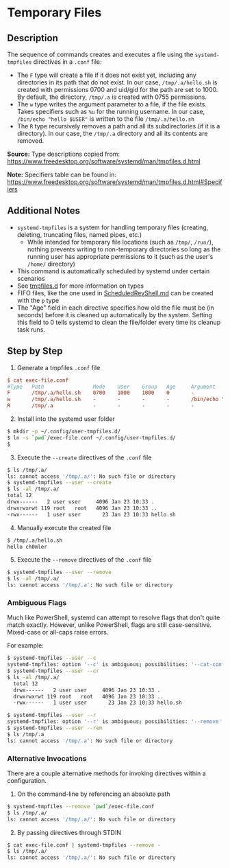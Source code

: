 # Temporary Files

## Description

The sequence of commands creates and executes a file using the `systemd-tmpfiles` directives in a `.conf` file:

* The `F` type will create a file if it does not exist yet, including any directories in its path that do not exist.
  In our case, `/tmp/.a/hello.sh` is created with permissions 0700 and uid/gid for the path are set to 1000.
  By default, the directory, `/tmp/.a` is created with 0755 permissions.
* The `w` type writes the argument parameter to a file, if the file exists. Takes specifiers such as `%u` for the running username.
  In our case, `/bin/echo "hello $USER"` is written to the file `/tmp/.a/hello.sh`
* The `R` type recursively removes a path and all its subdirectories (if it is a directory).
  In our case, the `/tmp/.a` directory and all its contents are removed.

**Source:** Type descriptions copied from: <https://www.freedesktop.org/software/systemd/man/tmpfiles.d.html>

**Note:** Specifiers table can be found in: <https://www.freedesktop.org/software/systemd/man/tmpfiles.d.html#Specifiers>

## Additional Notes

* `systemd-tmpfiles` is a system for handling temporary files (creating, deleting, truncating files, named pipes, etc.)
  * While intended for temporary file locations (such as `/tmp/`, `/run/`), nothing prevents writing to non-temporary directories
    so long as the running user has appropriate permissions to it (such as the user's `/home/` directory)
* This command is automatically scheduled by systemd under certain scenarios
* See [tmpfiles.d](https://www.freedesktop.org/software/systemd/man/tmpfiles.d.html) for more information on types
* FIFO files, like the one used in [ScheduledRevShell.md](../ScheduledReverseShell/ScheduledRevShell.md) can be created with the `p` type
* The "Age" field in each directive specifies how old the file must be (in seconds) before it is cleaned up automatically by the system.
  Setting this field to 0 tells systemd to clean the file/folder every time its cleanup task runs.

## Step by Step

1. Generate a tmpfiles `.conf` file

```ini
$ cat exec-file.conf
#Type   Path                Mode    User    Group   Age     Argument
F       /tmp/.a/hello.sh    0700    1000    1000    0       -
w       /tmp/.a/hello.sh    -       -       -       -       /bin/echo "hello %u"
R       /tmp/.a             -       -       -       -       -
```

2. Install into the systemd user folder

```sh
$ mkdir -p ~/.config/user-tmpfiles.d/
$ ln -s `pwd`/exec-file.conf ~/.config/user-tmpfiles.d/
$
```

3. Execute the `--create` directives of the `.conf` file

```sh
$ ls /tmp/.a/
ls: cannot access '/tmp/.a/': No such file or directory
$ systemd-tmpfiles --user --create
$ ls -al /tmp/.a/
total 12
drwx------   2 user user     4096 Jan 23 10:33 .
drwxrwxrwt 119 root   root   4096 Jan 23 10:33 ..
-rwx------   1 user user       23 Jan 23 10:33 hello.sh
```

4. Manually execute the created file

```sh
$ /tmp/.a/hello.sh
hello ch0mler
```

5. Execute the `--remove` directives of the `.conf` file

```sh
$ systemd-tmpfiles --user --remove
$ ls -al /tmp/.a/
ls: cannot access '/tmp/.a': No such file or directory
```

### Ambiguous Flags

Much like PowerShell, systemd can attempt to resolve flags that don't quite match exactly.
However, unlike PowerShell, flags are still case-sensitive. Mixed-case or all-caps raise errors.

For example:

  ```sh
  $ systemd-tmpfiles --user --c
  systemd-tmpfiles: option '--c' is ambiguous; possibilities: '--cat-config' '--create' '--clean'
  $ systemd-tmpfiles --user --cr
  $ ls -al /tmp/.a/
    total 12
    drwx------   2 user user     4096 Jan 23 10:33 .
    drwxrwxrwt 119 root   root   4096 Jan 23 10:33 ..
    -rwx------   1 user user       23 Jan 23 10:33 hello.sh
  ```

  ```sh
  $ systemd-tmpfiles --user --r
  systemd-tmpfiles: option '--r' is ambiguous; possibilities: '--remove' '--root' '--replace'
  $ systemd-tmpfiles --user --rem
  $ ls /tmp/.a
  ls: cannot access '/tmp/.a': No such file or directory
  ```

### Alternative Invocations

There are a couple alternative methods for invoking directives within a configuration.

1. On the command-line by referencing an absolute path

  ```sh
  $ systemd-tmpfiles --remove `pwd`/exec-file.conf
  $ ls /tmp/.a/
  ls: cannot access '/tmp/.a/': No such file or directory
  ```

2. By passing directives through STDIN

  ```sh
  $ cat exec-file.conf | systemd-tmpfiles --remove -
  $ ls /tmp/.a/
  ls: cannot access '/tmp/.a/': No such file or directory
  ```
